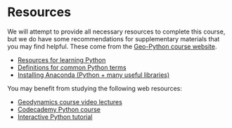 # Resources

We will attempt to provide all necessary resources to complete this course, but we do have some recommendations for supplementary materials that you may find helpful.
These come from the [Geo-Python course website](https://geo-python.github.io).

- [Resources for learning Python](https://geo-python.github.io/2017/course-info/resources.html)
- [Definitions for common Python terms](https://geo-python.github.io/2017/course-info/python-vocabulary.html)
- [Installing Anaconda (Python + many useful libraries)](https://geo-python.github.io/2017/course-info/installing-anacondas.html)

You may benefit from studying the following web resources:

- [Geodynamics course video lectures](https://www.youtube.com/channel/UCsSTyHHQVvnGdnKbidSj94A/playlists?view_as=subscriber)
- [Codecademy Python course](https://www.codecademy.com/learn/learn-python)
- [Interactive Python tutorial](https://www.learnpython.org/)
